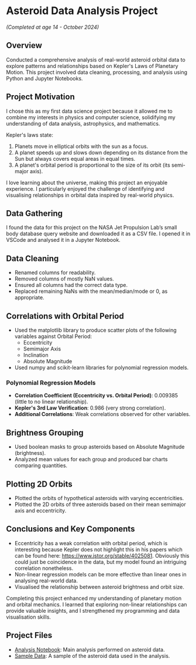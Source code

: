 # Asteroid Data Analysis Project
*(Completed at age 14 - October 2024)*

## Overview
Conducted a comprehensive analysis of real-world asteroid orbital data to explore patterns and relationships based on Kepler's Laws of Planetary Motion. This project involved data cleaning, processing, and analysis using Python and Jupyter Notebooks.

## Project Motivation
I chose this as my first data science project because it allowed me to combine my interests in physics and computer science, solidifying my understanding of data analysis, astrophysics, and mathematics. 

Kepler's laws state:
1. Planets move in elliptical orbits with the sun as a focus.
2. A planet speeds up and slows down depending on its distance from the Sun but always covers equal areas in equal times.
3. A planet's orbital period is proportional to the size of its orbit (its semi-major axis).

I love learning about the universe, making this project an enjoyable experience. I particularly enjoyed the challenge of identifying and visualising relationships in orbital data inspired by real-world physics.

## Data Gathering
I found the data for this project on the NASA Jet Propulsion Lab’s small body database query website and downloaded it as a CSV file. I opened it in VSCode and analysed it in a Jupyter Notebook.

## Data Cleaning
- Renamed columns for readability.
- Removed columns of mostly NaN values.
- Ensured all columns had the correct data type.
- Replaced remaining NaNs with the mean/median/mode or 0, as appropriate.

## Correlations with Orbital Period
- Used the matplotlib library to produce scatter plots of the following variables against Orbital Period:
  - Eccentricity
  - Semimajor Axis
  - Inclination
  - Absolute Magnitude
- Used numpy and scikit-learn libraries for polynomial regression models.

### Polynomial Regression Models
- **Correlation Coefficient (Eccentricity vs. Orbital Period)**: 0.009385 (little to no linear relationship).
- **Kepler's 3rd Law Verification**: 0.986 (very strong correlation).
- **Additional Correlations**: Weak correlations observed for other variables.

## Brightness Grouping
- Used boolean masks to group asteroids based on Absolute Magnitude (brightness).
- Analyzed mean values for each group and produced bar charts comparing quantities.

## Plotting 2D Orbits
- Plotted the orbits of hypothetical asteroids with varying eccentricities.
- Plotted the 2D orbits of three asteroids based on their mean semimajor axis and eccentricity.

## Conclusions and Key Components
- Eccentricity has a weak correlation with orbital period, which is interesting because Kepler does not highlight this in his papers which can be found here: https://www.jstor.org/stable/4025081. Obviously this could just be coincidence in the data, but my model found an intriguing correlation nonetheless. 
- Non-linear regression models can be more effective than linear ones in analysing real-world data.
- Visualised the relationship between asteroid brightness and orbit size.

Completing this project enhanced my understanding of planetary motion and orbital mechanics. I learned that exploring non-linear relationships can provide valuable insights, and I strengthened my programming and data visualisation skills.

## Project Files
- [Analysis Notebook](analysis.ipynb): Main analysis performed on asteroid data.
- [Sample Data](sample_data.csv): A sample of the asteroid data used in the analysis.

